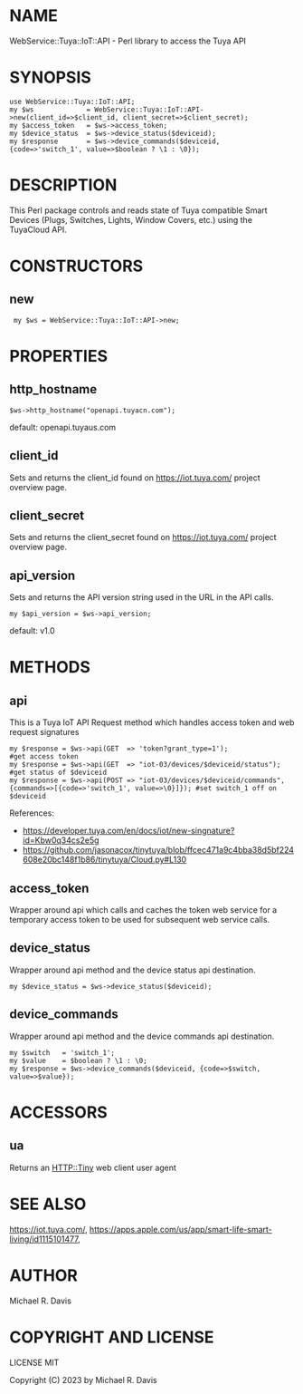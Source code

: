 # NAME

WebService::Tuya::IoT::API - Perl library to access the Tuya API

# SYNOPSIS

    use WebService::Tuya::IoT::API;
    my $ws             = WebService::Tuya::IoT::API->new(client_id=>$client_id, client_secret=>$client_secret);
    my $access_token   = $ws->access_token;
    my $device_status  = $ws->device_status($deviceid);
    my $response       = $ws->device_commands($deviceid, {code=>'switch_1', value=>$boolean ? \1 : \0});

# DESCRIPTION

This Perl package controls and reads state of Tuya compatible Smart Devices (Plugs, Switches, Lights, Window Covers, etc.) using the TuyaCloud API.

# CONSTRUCTORS

## new

     my $ws = WebService::Tuya::IoT::API->new;
    

# PROPERTIES

## http\_hostname

    $ws->http_hostname("openapi.tuyacn.com");

default: openapi.tuyaus.com

## client\_id

Sets and returns the client\_id found on https://iot.tuya.com/ project overview page.

## client\_secret

Sets and returns the client\_secret found on https://iot.tuya.com/ project overview page.

## api\_version

Sets and returns the API version string used in the URL in the API calls.

    my $api_version = $ws->api_version;

default: v1.0

# METHODS

## api

This is a Tuya IoT API Request method which handles access token and web request signatures

    my $response = $ws->api(GET  => 'token?grant_type=1');                                                             #get access token
    my $response = $ws->api(GET  => "iot-03/devices/$deviceid/status");                                                #get status of $deviceid
    my $response = $ws->api(POST => "iot-03/devices/$deviceid/commands", {commands=>[{code=>'switch_1', value=>\0}]}); #set switch_1 off on $deviceid

References:
  - https://developer.tuya.com/en/docs/iot/new-singnature?id=Kbw0q34cs2e5g
  - https://github.com/jasonacox/tinytuya/blob/ffcec471a9c4bba38d5bf224608e20bc148f1b86/tinytuya/Cloud.py#L130

## access\_token

Wrapper around api which calls and caches the token web service for a temporary access token to be used for subsequent web service calls.

## device\_status

Wrapper around api method and the device status api destination.

    my $device_status = $ws->device_status($deviceid);

## device\_commands

Wrapper around api method and the device commands api destination.

    my $switch   = 'switch_1';
    my $value    = $boolean ? \1 : \0;
    my $response = $ws->device_commands($deviceid, {code=>$switch, value=>$value});

# ACCESSORS

## ua

Returns an [HTTP::Tiny](https://metacpan.org/pod/HTTP::Tiny) web client user agent

# SEE ALSO

https://iot.tuya.com/, https://apps.apple.com/us/app/smart-life-smart-living/id1115101477, 

# AUTHOR

Michael R. Davis

# COPYRIGHT AND LICENSE

LICENSE MIT

Copyright (C) 2023 by Michael R. Davis
